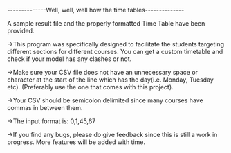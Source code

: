 --------------Well, well, well how the time tables--------------

A sample result file and the properly formatted Time Table have been provided.

->This program was specifically designed to facilitate the students targeting different sections for different courses. You can get a custom timetable and check if your model has any clashes or not.

->Make sure your CSV file does not have an unnecessary space or character at the start of the line which has the day(i.e. Monday, Tuesday etc).
(Preferably use the one that comes with this project).

->Your CSV should be semicolon delimited since many courses have commas in between them.

->The input format is: 0,1,45,67

->If you find any bugs, please do give feedback since this is still a work in progress. More features will be added with time.
